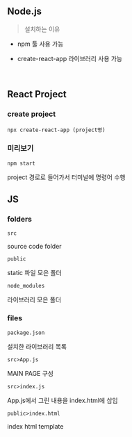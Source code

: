 ## Node.js

> 설치하는 이유

- npm 툴 사용 가능

- create-react-app 라이브러리 사용 가능

<br/>

## React Project

### create project

	npx create-react-app (project명)

### 미리보기

	npm start

project 경로로 들어가서 터미널에 명령어 수행


## JS

### folders

	src

source code folder

	public

static 파일 모은 폴더

	node_modules

라이브러리 모은 폴더

### files

	package.json

설치한 라이브러리 목록

	src>App.js

MAIN PAGE 구성

	src>index.js

App.js에서 그린 내용을 index.html에 삽입

	public>index.html

index html template









